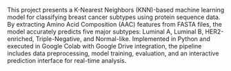 This project presents a K-Nearest Neighbors (KNN)-based machine learning model for classifying breast cancer subtypes using protein sequence data. By extracting Amino Acid Composition (AAC) features from FASTA files, the model accurately predicts five major subtypes: Luminal A, Luminal B, HER2-enriched, Triple-Negative, and Normal-like. Implemented in Python and executed in Google Colab with Google Drive integration, the pipeline includes data preprocessing, model training, evaluation, and an interactive prediction interface for real-time analysis.
